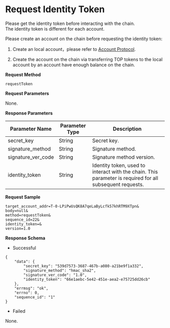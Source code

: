 # Request Identity Token

Please get the identity token before interacting with the chain.<br/>The identity token is different for each account.

Please create an account on the chain before requesting the identity token:

1. Create an local account，please refer to [Account Protocol](/en/AboutTOPNetwork/Protocol/AccountProtocol.md).

2. Create the account on the chain via transferring TOP tokens to the local account by an account have enough balance on the chain.

**Request Method**

`requestToken`

**Request Parameters**

None.

**Response Parameters**

| Parameter Name     | Parameter Type | Description                                                  |
| ------------------ | -------------- | ------------------------------------------------------------ |
| secret_key         | String         | Secret key.                                                  |
| signature_method   | String         | Signature method.                                            |
| signature_ver_code | String         | Signature method version.                                    |
| identity_token     | String         | Identity token, used to interact with the chain. This parameter is required for all subsequent requests. |

**Request Sample**

```
target_account_addr=T-0-LPiPwUsQK8A7qeLaByLcfk57khRTM9XTpn&
body=null&
method=requestToken&
sequence_id=22&
identity_token=&
version=1.0
```

**Response Schema**

* Successful

```
{
	"data": {
		"secret_key": "539d7573-3687-467b-a080-a21be9f1a332",
		"signature_method": "hmac_sha2",
		"signature_ver_code": "1.0",
		"identity_token": "66e1aebc-5e42-451e-aea2-e75725dd26cb"
	},
	"errmsg": "ok",
	"errno": 0,
	"sequence_id": "1"
}
```

* Failed

None.